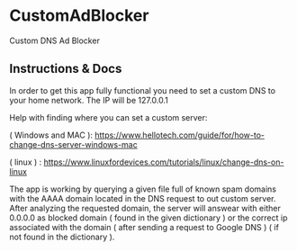 # CustomAdBlocker
Custom DNS Ad Blocker

## Instructions & Docs

In order to get this app fully functional you need to set a custom DNS to your home network.
The IP will be 127.0.0.1

Help with finding where you can set a custom server:

( Windows and MAC ): https://www.hellotech.com/guide/for/how-to-change-dns-server-windows-mac

( linux ) : https://www.linuxfordevices.com/tutorials/linux/change-dns-on-linux

The app is working by querying a given file full of known spam domains with the AAAA domain located in the DNS request to out custom server.
After analyzing the requested domain, the server will answear with either 0.0.0.0 as blocked domain ( found in the given dictionary ) or the correct ip associated with the domain ( after sending a request to Google DNS ) ( if not found in the dictionary ).
